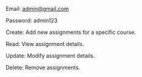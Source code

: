 Email: admin@gmail.com

Password: admin123

Create: Add new assignments for a specific course.

Read: View assignment details.

Update: Modify assignment details.

Delete: Remove assignments.
